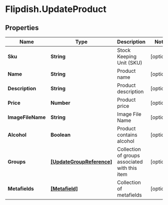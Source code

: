 # Flipdish.UpdateProduct

## Properties
Name | Type | Description | Notes
------------ | ------------- | ------------- | -------------
**Sku** | **String** | Stock Keeping Unit (SKU) | [optional] 
**Name** | **String** | Product name | [optional] 
**Description** | **String** | Product description | [optional] 
**Price** | **Number** | Product price | [optional] 
**ImageFileName** | **String** | Image File Name | [optional] 
**Alcohol** | **Boolean** | Product contains alcohol | [optional] 
**Groups** | [**[UpdateGroupReference]**](UpdateGroupReference.md) | Collection of groups associated with this item | [optional] 
**Metafields** | [**[Metafield]**](Metafield.md) | Collection of metafields | [optional] 


